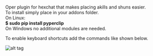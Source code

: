 # 
Oper plugin for hexchat that makes placing akills and shuns easier.  
To install simply place in your addons folder.  
On Linux:  
        <b>$ sudo pip install pyperclip</b>    
On Windows no additional modules are needed.    

To enable keyboard shortcuts add the commands like shown below.  

![alt tag](http://i.imgur.com/fSf9zyJ.png)
